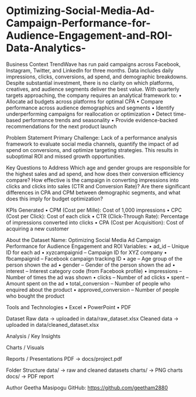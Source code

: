 # Optimizing-Social-Media-Ad-Campaign-Performance-for-Audience-Engagement-and-ROI-Data-Analytics-

Business Context
TrendWave has run paid campaigns across Facebook, Instagram, Twitter, and LinkedIn for three months.
Data includes daily impressions, clicks, conversions, ad spend, and demographic breakdowns.
Despite substantial investment, there is no clarity on which platforms, creatives, and audience segments deliver the best value.
With quarterly targets approaching, the company requires an analytical framework to:
• Allocate ad budgets across platforms for optimal CPA
• Compare performance across audience demographics and segments
• Identify underperforming campaigns for reallocation or optimization
• Detect time-based performance trends and seasonality
• Provide evidence-backed recommendations for the next product launch

Problem Statement
Primary Challenge: Lack of a performance analysis framework to evaluate social media channels, quantify the impact of ad spend on conversions, and optimize targeting strategies.
This results in suboptimal ROI and missed growth opportunities.

Key Questions to Address
Which age and gender groups are responsible for the highest sales and ad spend, and how does their conversion efficiency compare?
How effective is the campaign in converting impressions into clicks and clicks into sales (CTR and Conversion Rate)?
Are there significant differences in CPA and CPM between demographic segments, and what does this imply for budget optimization?

KPIs Generated
• CPM (Cost per Mille): Cost of 1,000 impressions
• CPC (Cost per Click): Cost of each click
• CTR (Click-Through Rate): Percentage of impressions converted into clicks
• CPA (Cost per Acquisition): Cost of acquiring a new customer

About the Dataset
Name: Optimizing Social Media Ad Campaign Performance for Audience Engagement and ROI
Variables:
• ad_id – Unique ID for each ad
• xyzcampaignid – Campaign ID for XYZ company
• fbcampaignid – Facebook campaign tracking ID
• age – Age group of the person shown the ad
• gender – Gender of the person shown the ad
• interest – Interest category code (from Facebook profile)
• impressions – Number of times the ad was shown
• clicks – Number of ad clicks
• spent – Amount spent on the ad
• total_conversion – Number of people who enquired about the product
• approved_conversion – Number of people who bought the product

Tools and Technologies
• Excel
• PowerPoint
• PDF

Dataset
Raw data → uploaded in data/raw_dataset.xlsx
Cleaned data → uploaded in data/cleaned_dataset.xlsx

Analysis / Key Insights

Charts / Visuals

Reports / Presentations
PDF → docs/project.pdf

Folder Structure
data/ → raw and cleaned datasets
charts/ → PNG charts
docs/ → PDF report 

Author
Geetha Masipogu
GitHub: https://github.com/geetham2880
